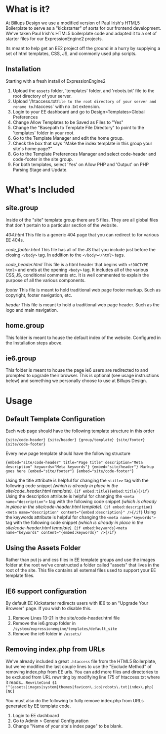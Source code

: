 What is it?
===========
At Billups Design we use a modified version of Paul Irish's HTML5 Boilerplate to serve as a "kickstarter" of sorts for our frontend development. We've taken Paul Irish's HTML5 boilerplate code and adapted it to a set of starter files for our ExpressionEngine2 projects.

Its meant to help get an EE2 project off the ground in a hurry by supplying a set of html templates, CSS, JS, and commonly used php scripts.


Installation
------------
Starting with a fresh install of ExpressionEngine2

1. Upload the `assets` folder, 'templates' folder, and 'robots.txt' file to the root directory of your server.
2. Upload '/htaccess.txt` file to the root directory of your server and rename to `.htaccess` with no .txt extension.
3. Login to your EE dashboard and go to Design>Templates>Global Preferences
4. Change Allow Templates to be Saved as Files to "Yes"
5. Change the "Basepath to Template File Directory" to point to the 'templates' folder in your root.
6. Go to the Template Manager and edit the home group.
7. Check the box that says "Make the index template in this group your site's home page?"
8. Go to the Template Preferences Manager and select code-header and code-footer in the site group.
7. For both templates, select 'Yes' on Allow PHP and 'Output' on PHP Parsing Stage and Update.


What's Included
===============

site.group
----------
Inside of the "site" template group there are 5 files. They are all global files that don't pertain to a particular section of the website.

*404.html*
This file is a generic 404 page that you can redirect to for various EE 404s.

*code_footer.html*
This file has all of the JS that you include just before the closing `</body>` tag. In addition to the `</body></html>` tags.

*code_header.html*
This file is a html header that begins with `<!DOCTYPE html>` and ends at the opening `<body>` tag. It includes all of the various CSS,JS, conditional comments etc. It is well commented to explain the purpose of all the various components.
	
*footer*
This file is meant to hold traditional web page footer markup. Such as copyright, footer navigation, etc.

*header*
This file is meant to hold a traditional web page header. Such as the logo and main navigation.

home.group
----------
This folder is meant to house the default index of the website. Configured in the Installation steps above.

ie6.group
---------
This folder is meant to house the page ie6 users are redirected to and prompted to upgrade their browser. This is optional (see usage instructions below) and something we personally choose to use at Billups Design.

Usage
=====

Default Template Configuration
------------------------------
Each web page should have the following template structure in this order

`{site/code-header}
{site/header}
{group/template}
{site/footer}
{site/code-footer}`


Every new page template should have the following structure

`{embed="site/code-header" title="Page title" description="Meta description" keywords="Meta keywords"}
{embed="site/header"}
	Markup goes here
{embed="site/footer"}
{embed="site/code-footer"}`

Using the title attribute is helpful for changing the `<title>` tag with the following code snippet _(which is already in place in the site/code\_header.html template)._
`{if embed:title}{embed:title}{/if}`
Using the description attribute is helpful for changing the `<meta name="description">` tag with the following code snippet _(which is already in place in the site/code\-header.html template)._
`{if embed:description}<meta name="description" content="{embed:description}" />{/if}`
Using the keywords attribute is helpful for changing the `<meta name="keywords">` tag with the following code snippet _(which is already in place in the site/code\-header.html template)._
`{if embed:keywords}<meta name="keywords" content="{embed:keywords}" />{/if}`

Using the Assets Folder
-----------------------
Rather than put js and css files in EE template groups and use the images folder at the root we've constructed a folder called "assets" that lives in the root of the site. This file contains all external files used to support your EE template files. 

IE6 support configuration
-------------------------
By default EE Kickstarter redirects users with IE6 to an "Upgrade Your Browser" page. If you wish to disable this.

1. Remove Lines 13-21 in the site/code\-header.html file
2. Remove the ie6.group folder in `/system/expressionengine/templates/default_site`
3. Remove the ie6 folder in `/assets/`

Removing index.php from URLs
----------------------------
We've already included a great `.htaccess` file from the HTML5 Boilerplate, but we've modified the last couple lines to use the "Exclude Method" of removing index.php from EE urls. You can add more files and directories to be excluded from URL rewriting by modifying line 175 of htaccess.txt where it reads...
`RewriteCond $1 !^(assets|images|system|themes|favicon\.ico|robots\.txt|index\.php) [NC]` 

You must also do the following to fully remove index.php from URLs generated by EE template code.

1. Login to EE dashboard
2. Go to Admin > General Configuration
3. Change "Name of your site's index page" to be blank.